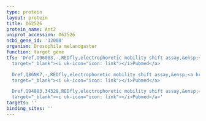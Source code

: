 ```yaml
---
type: protein
layout: protein
title: O62526
protein_name: Ant2
uniprot_accession: O62526
ncbi_gene_id: '32008'
organism: Drosophila melanogaster
function: target gene
tfs: 'Dref,O96083,-,REDfly,electrophoretic mobility shift assay,&ensp;<a href="https://www.ncbi.nlm.nih.gov/pubmed/?term=17535248%5Buid%5D"
  target="_blank"><i uk-icon="icon: link"></i>Pubmed</a>

  Dref,Q86NK7,-,REDfly,electrophoretic mobility shift assay,&ensp;<a href="https://www.ncbi.nlm.nih.gov/pubmed/?term=17535248%5Buid%5D"
  target="_blank"><i uk-icon="icon: link"></i>Pubmed</a>

  Dref,Q94883,34328,REDfly,electrophoretic mobility shift assay,&ensp;<a href="https://www.ncbi.nlm.nih.gov/pubmed/?term=17535248%5Buid%5D"
  target="_blank"><i uk-icon="icon: link"></i>Pubmed</a>'
targets: ''
binding_sites: ''
---
```

